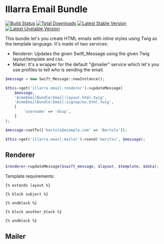 Illarra Email Bundle
====================

[![Build Status](https://secure.travis-ci.org/illarra/IllarraEmailBundle.png)](http://travis-ci.org/illarra/IllarraEmailBundle) [![Total Downloads](https://poser.pugx.org/illarra/email-bundle/d/total.png)](https://packagist.org/packages/illarra/email-bundle) [![Latest Stable Version](https://poser.pugx.org/illarra/email-bundle/version.png)](https://packagist.org/packages/illarra/email-bundle) [![Latest Unstable Version](https://poser.pugx.org/illarra/email-bundle/v/unstable.png)](https://packagist.org/packages/illarra/email-bundle)

This bundle let's you create HTML emails with inline styles using Twig as the template language. It's made of two services:

  - Renderer: Updates the given Swift_Message using the given Twig layout/template and css.
  - Mailer: It's a wrapper for the default "@mailer" service which let's you use profiles to tell who is sending the email.

```php
$message = new Swift_Message::newInstance();

$this->get('illarra.email.renderer')->updateMessage(
    $message,
    'AcmeEmailBundle:Email:layout.html.twig',
    'AcmeEmailBundle:Email:signup/eu.html.twig',
    [
        'username' => 'doup',
    ]
);

$message->setTo(['bartolo@example.com' => 'Bartolo']);

$this->get('illarra.email.mailer')->send('maritxu', $message);
```

Renderer
--------

```php
$renderer->updateMessage($swift_message, $layout, $template, $data);
```

Template requirements:

```twig
{% extends layout %}

{% block subject %}

{% endblock %}

{% block another_block %}

{% endblock %}
```

Mailer
------